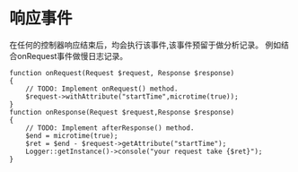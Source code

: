 # 响应事件
在任何的控制器响应结束后，均会执行该事件,该事件预留于做分析记录。
例如结合onRequest事件做慢日志记录。
```
function onRequest(Request $request, Response $response)
{
    // TODO: Implement onRequest() method.
    $request->withAttribute("startTime",microtime(true));
}
function onResponse(Request $request,Response $response)
{
    // TODO: Implement afterResponse() method.
    $end = microtime(true);
    $ret = $end - $request->getAttribute("startTime");
    Logger::getInstance()->console("your request take {$ret}");
}
```

<script>
    var _hmt = _hmt || [];
    (function() {
        var hm = document.createElement("script");
        hm.src = "https://hm.baidu.com/hm.js?4c8d895ff3b25bddb6fa4185c8651cc3";
        var s = document.getElementsByTagName("script")[0];
        s.parentNode.insertBefore(hm, s);
    })();
</script>
<script>
(function(){
    var bp = document.createElement('script');
    var curProtocol = window.location.protocol.split(':')[0];
    if (curProtocol === 'https') {
        bp.src = 'https://zz.bdstatic.com/linksubmit/push.js';        
    }
    else {
        bp.src = 'http://push.zhanzhang.baidu.com/push.js';
    }
    var s = document.getElementsByTagName("script")[0];
    s.parentNode.insertBefore(bp, s);
})();
</script>
